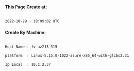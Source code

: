 
   
#### This Page Create at:

```bash

2022-10-29 - 19:09:02 UTC

```

#### Create By Machine:

```bash

Host Name : fv-az213-315

platform  : Linux-5.15.0-1022-azure-x86_64-with-glibc2.31

Ip Local  : 10.1.2.37

```

